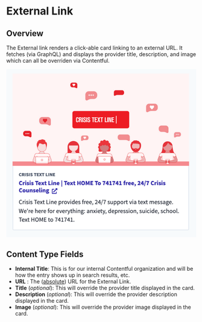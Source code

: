 # External Link

## Overview

The External link renders a click-able card linking to an external URL. It fetches (via GraphQL) and displays the provider title, description, and image which can all be overriden via Contentful.

![Example External Link Card](../../.gitbook/assets/external-link.png)

## Content Type Fields

-   **Internal Title**: This is for our internal Contentful organization and will be how the entry shows up in search results, etc.
-   **URL** : The ([absolute](https://www.9thwonder.com/blog/the-difference-between-absolute-and-relative-urls-in-website-development#:~:text=An%20absolute%20URL%20is%20a,same%20server%20as%20your%20website.)) URL for the External Link.
-   **Title** (_optional_): This will override the provider title displayed in the card.
-   **Description** (_optional_): This will override the provider description displayed in the card.
-   **Image** (_optional_): This will override the provider image displayed in the card.

